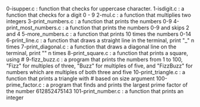 0-isupper.c : function that checks for uppercase character. 1-isdigit.c : a function that checks for a digit 0 - 9 2-mul.c : a function that multiplies two integers 3-print_numbers.c : a function that prints the numbers 0-9 4-print_most_numbers.c : a function that prints the numbers 0-9 and skips 2 and 4 5-more_numbers.c : a function that prints 10 times the numbers 0-14 6-print_line.c : a function that draws a straight line in the terminal, print "_" n times 7-print_diagonal.c : a function that draws a diagonal line on the terminal, print "" n times 8-print_square.c : a function that prints a square, using # 9-fizz_buzz.c : a program that prints the numbers from 1 to 100, "Fizz" for multiples of three, "Buzz" for multiples of five, and "FizzBuzz" for numbers which are multiples of both three and five 10-print_triangle.c : a function that prints a triangle with # based on size argument 100-prime_factor.c : a program that finds and prints the largest prime factor of the number 612852475143 101-print_number.c : a function that prints an integer
